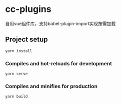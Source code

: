 # cc-plugins

自用vue组件库，支持babel-plugin-import实现按需加载

## Project setup
```
yarn install
```

### Compiles and hot-reloads for development
```
yarn serve
```

### Compiles and minifies for production
```
yarn build
```


